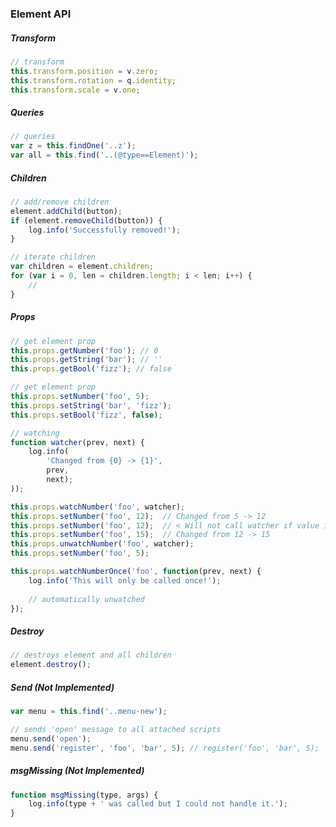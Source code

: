 ### Element API

##### Transform

```javascript
// transform
this.transform.position = v.zero;
this.transform.rotation = q.identity;
this.transform.scale = v.one;
```

##### Queries

```javascript
// queries
var z = this.findOne('..z');
var all = this.find('..(@type==Element)');
```

##### Children

```javascript
// add/remove children
element.addChild(button);
if (element.removeChild(button)) {
	log.info('Successfully removed!');
}

// iterate children
var children = element.children;
for (var i = 0, len = children.length; i < len; i++) {
    // 
}
```

##### Props

```javascript
// get element prop
this.props.getNumber('foo'); // 0
this.props.getString('bar'); // ''
this.props.getBool('fizz'); // false

// get element prop
this.props.setNumber('foo', 5);
this.props.setString('bar', 'fizz');
this.props.setBool('fizz', false);

// watching
function watcher(prev, next) {
    log.info(
        'Changed from {0} -> {1}',
        prev,
        next);
));

this.props.watchNumber('foo', watcher);
this.props.setNumber('foo', 12);  // Changed from 5 -> 12
this.props.setNumber('foo', 12);  // < Will not call watcher if value is unchanged. >
this.props.setNumber('foo', 15);  // Changed from 12 -> 15
this.props.unwatchNumber('foo', watcher);
this.props.setNumber('foo', 5);

this.props.watchNumberOnce('foo', function(prev, next) {
    log.info('This will only be called once!');
    
    // automatically unwatched
});
```

##### Destroy

```javascript
// destroys element and all children
element.destroy();
```

##### Send (Not Implemented)

```javascript
var menu = this.find('..menu-new');

// sends 'open' message to all attached scripts
menu.send('open');
menu.send('register', 'foo', 'bar', 5); // register('foo', 'bar', 5);
```

##### msgMissing (Not Implemented)

```javascript
function msgMissing(type, args) {
	log.info(type + ' was called but I could not handle it.');
}
```